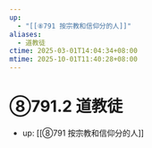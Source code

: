 ```yaml
---
up:
  - "[[⑧791 按宗教和信仰分的人]]"
aliases:
  - 道教徒
ctime: 2025-03-01T14:04:34+08:00
mtime: 2025-10-01T11:40:28+08:00
---
```


# ⑧791.2 道教徒

- up: [[⑧791 按宗教和信仰分的人]]

